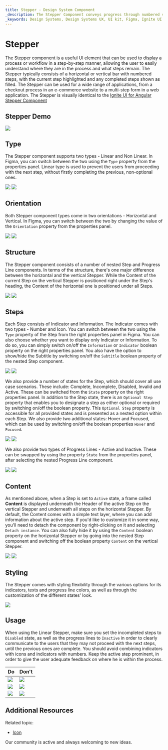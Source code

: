 ```yaml
---
title: Stepper - Design System Component
_description: The Stepper Component conveys progress through numbered steps.
_keywords: Design Systems, Design Systems UX, UI kit, Figma, Ignite UI for Angular, Figma to Angular, Angular, Angular Design System, Export code from Figma, Design Kits for Angular, Figma HTML, Figma to HTML, Figma UI kits
---
```


# Stepper 

The Stepper component is a useful UI element that can be used to display a process or workflow in a step-by-step manner, allowing the user to easily understand where they are in the process and what steps remain. The Stepper typically consists of a horizontal or vertical bar with numbered steps, with the current step highlighted and any completed steps shown as filled. The Stepper can be used for a wide range of applications, from a checkout process in an e-commerce website to a multi-step form in a web application. The Stepper is visually identical to the [Ignite UI for Angular Stepper Component](https://www.infragistics.com/products/ignite-ui-angular/angular/components/stepper.html)

## Stepper Demo

<img class="responsive-img" src="../images/stepper_demo.png" srcset="../images/stepper_demo@2x.png 2x" />

## Type

The Stepper component supports two types - Linear and Non Linear. In Figma, you can switch between the two using the `Type` property from the properties panel. Linear type is used to prevent the users from proceeding with the next step, without firstly completing the previous, non-optional ones.

<img class="responsive-img" src="../images/stepper_demo.png" srcset="../images/stepper_demo@2x.png 2x" />
<img class="responsive-img" src="../images/stepper_non-linear.png" srcset="../images/stepper_non-linear@2x.png 2x" />

## Orientation

Both Stepper component types come in two orientations - Horizontal and Vertical. In Figma, you can switch between the two by changing the value of the `Orientation` property from the properties panel.

<img class="responsive-img" src="../images/stepper_demo.png" srcset="../images/stepper_demo@2x.png 2x" />
<img class="responsive-img" src="../images/stepper_horizontal.png" srcset="../images/stepper_horizontal@2x.png 2x" />

## Structure 

The Stepper component consists of a number of nested Step and Progress Line components. In terms of the structure, there's one major difference between the horizontal and the vertical Stepper. While the Content of the current Step on the vertical Stepper is positioned right under the Step's heading, the Content of the horizontal one is positioned under all Steps.

<img class="responsive-img" src="../images/stepper_vertical.png" srcset="../images/stepper_vertical@2x.png 2x" />
<img class="responsive-img" src="../images/stepper_horizontal.png" srcset="../images/stepper_horizontal@2x.png 2x" />

## Steps

Each Step consists of Indicator and Information. The Indicator comes with two types - Number and Icon. You can switch between the two using the `Type` property of the Step from the right properties panel in Figma. You can also choose whether you want to display only Indicator or Information. To do so, you can simply switch on/off the `Information` or `Indicator` boolean property on the right properties panel. You also have the option to show/hide the Subtitle by switching on/off the `Subtitle` boolean property of the nested Step component.

<img class="responsive-img" src="../images/step_number.png" srcset="../images/step_number@2x.png 2x" />
<img class="responsive-img" src="../images/step_icon.png" srcset="../images/step_icon@2x.png 2x" />

We also provide a number of states for the Step, which should cover all use case scenarios. These include: Complete, Incomplete, Disabled, Invalid and Active. These can be switched from the `State` property on the right properties panel. In addition to the Step state, there is an `Optional Step` property that enables you to designate a step as either optional or required by switching on/off the boolean property. This `Optional Step` property is accessible for all provided states and is presented as a nested option within each Step. We also provide two additional states: Hover and Focused, which can be used by switching on/off the boolean properties `Hover` and `Focused`.

<img class="responsive-img" src="../images/step_state.png" srcset="../images/step_state@2x.png 2x" />
<img class="responsive-img" src="../images/step_state2.png" srcset="../images/step_state2@2x.png 2x" />

We also provide two types of Progress Lines - Active and Inactive. These can be swapped by using the property `State` from the properties panel, after selecting the nested Progress Line component.

<img class="responsive-img" src="../images/stepper_progress-line_active.png" srcset="../images/stepper_progress-line_active@2x.png 2x" />
<img class="responsive-img" src="../images/stepper_progress-line_inactive.png" srcset="../images/stepper_progress-line_inactive@2x.png 2x" />

## Content

As mentioned above, when a Step is set to `Active` state, a frame called **Content** is displayed underneath the Header of the active Step on the vertical Stepper and underneath all steps on the horizontal Stepper. By default, the Content comes with a simple text layer, where you can add information about the active step. If you'd like to customize it in some way, you'll need to detach the component by right-clicking on it and selecting `Detach instance`. You can also fully hide it by using the `Content` boolean property on the horizontal Stepper or by going into the nested Step component and switching off the boolean property `Content` on the vertical Stepper.

<img class="responsive-img" src="../images/stepper_non-linear.png" srcset="../images/stepper_non-linear@2x.png 2x" />
<img class="responsive-img" src="../images/stepper_horizontal_content-off.png" srcset="../images/stepper_horizontal_content-off@2x.png 2x" />

## Styling 

The Stepper comes with styling flexibility through the various options for its indicators, texts and progress line colors, as well as through the customization of the different states' look.

<img class="responsive-img" src="../images/stepper_styling.png" srcset="../images/stepper_styling@2x.png 2x" />

## Usage 

When using the Linear Stepper, make sure you set the incompleted steps to `Disabled` state, as well as the progress lines to `Inactive` in order to clearly communicate to the users that they may not proceed with the next steps, until the previous ones are complete. You should avoid combining indicators with icons and indicators with numbers. Keep the active step prominent, in order to give the user adequate feedback on where he is within the process. 

| Do                                                                                 | Don't                                                                                  |
| ---------------------------------------------------------------------------------- | -------------------------------------------------------------------------------------- |
| <img class="responsive-img" src="../images/stepper_do1.png" srcset="../images/stepper_do1@2x.png 2x" /> | <img class="responsive-img" src="../images/stepper_dont1.png" srcset="../images/stepper_dont1@2x.png 2x" /> |
| <img class="responsive-img" src="../images/stepper_do2.png" srcset="../images/stepper_do2@2x.png 2x" /> | <img class="responsive-img" src="../images/stepper_dont2.png" srcset="../images/stepper_dont2@2x.png 2x" /> |
| <img class="responsive-img" src="../images/stepper_do3.png" srcset="../images/stepper_do3@2x.png 2x" /> | <img class="responsive-img" src="../images/stepper_dont3.png" srcset="../images/stepper_dont3@2x.png 2x" /> |

## Additional Resources

Related topic:

- [Icon](../components/icon.md)
  <div class="divider--half"></div>

Our community is active and always welcoming to new ideas.
